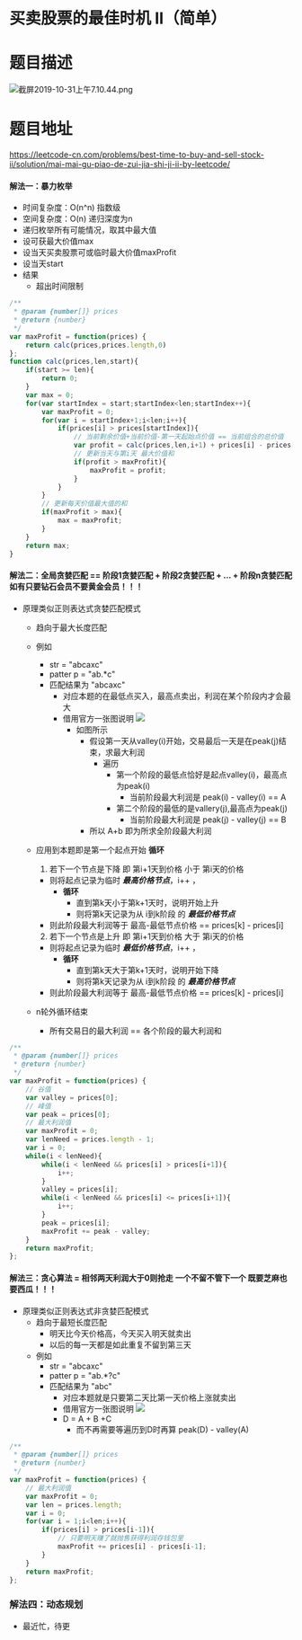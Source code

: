 # 买卖股票的最佳时机 II（简单）
# 题目描述
![截屏2019-10-31上午7.10.44.png](https://pic.leetcode-cn.com/755e6eda51d45c7a876aff364f68ab63a111e33234ec9fff22df5271278dd4d4-%E6%88%AA%E5%B1%8F2019-10-31%E4%B8%8A%E5%8D%887.10.44.png)
# 题目地址
<https://leetcode-cn.com/problems/best-time-to-buy-and-sell-stock-ii/solution/mai-mai-gu-piao-de-zui-jia-shi-ji-ii-by-leetcode/>
#### 解法一：暴力枚举
+ 时间复杂度：O(n^n) 指数级
+ 空间复杂度：O(n) 递归深度为n
+ 递归枚举所有可能情况，取其中最大值
+ 设可获最大价值max
+ 设当天买卖股票可或临时最大价值maxProfit
+ 设当天start
+ 结果
  + 超出时间限制
```javascript
/**
 * @param {number[]} prices
 * @return {number}
 */
var maxProfit = function(prices) {
    return calc(prices,prices.length,0)
};
function calc(prices,len,start){
    if(start >= len){
        return 0;
    }
    var max = 0;
    for(var startIndex = start;startIndex<len;startIndex++){
        var maxProfit = 0;
        for(var i = startIndex+1;i<len;i++){
            if(prices[i] > prices[startIndex]){
                // 当前剩余价值+当前价值-第一天起始点价值 == 当前组合的总价值
                var profit = calc(prices,len,i+1) + prices[i] - prices[startIndex];
                // 更新当天与第i天 最大价值和
                if(profit > maxProfit){
                    maxProfit = profit;
                }
            }
        }
        // 更新每天价值最大值的和
        if(maxProfit > max){
            max = maxProfit;
        }
    }
    return max;
}
```
#### 解法二：全局贪婪匹配 == 阶段1贪婪匹配 + 阶段2贪婪匹配 + ... + 阶段n贪婪匹配 如有只要钻石会员不要黄金会员！！！
+ 原理类似正则表达式贪婪匹配模式
  + 趋向于最大长度匹配 
  + 例如
    + str = "abcaxc"
    + patter p = "ab.*c"
    + 匹配结果为 "abcaxc" 
      + 对应本题的在最低点买入，最高点卖出，利润在某个阶段内才会最大
      + 借用官方一张图说明
        ![](https://pic.leetcode-cn.com/d447f96d20d1cfded20a5d08993b3658ed08e295ecc9aea300ad5e3f4466e0fe-file_1555699515174)  
        + 如图所示
          + 假设第一天从valley(i)开始，交易最后一天是在peak(j)结束，求最大利润
            + 遍历
              + 第一个阶段的最低点恰好是起点valley(i)，最高点为peak(i)
                + 当前阶段最大利润是 peak(i) - valley(i)  == A 
              + 第二个阶段的最低的是vallery(j),最高点为peak(j)
                + 当前阶段最大利润是 peak(j) - valley(j)  == B
          + 所以 A+b 即为所求全阶段最大利润
             
  + 应用到本题即是第一个起点开始 **循环**
    1. 若下一个节点是下降 即 第i+1天到价格 小于 第i天的价格
      + 则将起点记录为临时 ***最高价格节点***，i++ ，
        + **循环**
          + 直到第k天小于第k+1天时，说明开始上升
          + 则将第k天记录为从 i到k阶段 的 ***最低价格节点***
      + 则此阶段最大利润等于 最高-最低节点价格 == prices[k] - prices[i]
    2. 若下一个节点是上升 即 第i+1天到价格 大于 第i天的价格
      + 则将起点记录为临时 ***最低价格节点***，i++ ，
        + **循环** 
          + 直到第k天大于第k+1天时，说明开始下降
          + 则将第k天记录为从 i到k阶段 的 ***最高价格节点***
      + 则此阶段最大利润等于 最高-最低节点价格 == prices[k] - prices[i]
   + n轮外循环结束  
     + 所有交易日的最大利润 == 各个阶段的最大利润和 
```javascript
/**
 * @param {number[]} prices
 * @return {number}
 */
var maxProfit = function(prices) {
    // 谷值
    var valley = prices[0];
    // 峰值
    var peak = prices[0];
    // 最大利润值
    var maxProfit = 0;
    var lenNeed = prices.length - 1;
    var i = 0;
    while(i < lenNeed){
        while(i < lenNeed && prices[i] > prices[i+1]){
            i++;
        }
        valley = prices[i];
        while(i < lenNeed && prices[i] <= prices[i+1]){
            i++;
        }
        peak = prices[i];
        maxProfit += peak - valley;
    }
    return maxProfit;
};
```
#### 解法三：贪心算法 = 相邻两天利润大于0则抢走 一个不留不管下一个 既要芝麻也要西瓜！！！
+ 原理类似正则表达式非贪婪匹配模式
  + 趋向于最短长度匹配 
    + 明天比今天价格高，今天买入明天就卖出
    + 以后的每一天都是如此重复不留到第三天  
  + 例如
    + str = "abcaxc"
    + patter p = "ab.*?c"
    + 匹配结果为 "abc" 
      + 对应本题就是只要第二天比第一天价格上涨就卖出
      + 借用官方一张图说明
      ![](https://pic.leetcode-cn.com/6eaf01901108809ca5dfeaef75c9417d6b287c841065525083d1e2aac0ea1de4-file_1555699697692)  
      + D = A + B +C
        + 而不再需要等遍历到D时再算 peak(D) - valley(A) 
```javascript
/**
 * @param {number[]} prices
 * @return {number}
 */
var maxProfit = function(prices) {
    // 最大利润值
    var maxProfit = 0;
    var len = prices.length;
    var i = 0;
    for(var i = 1;i<len;i++){
        if(prices[i] > prices[i-1]){
            // 只要明天赚了就抛售获得利润存钱包里
            maxProfit += prices[i] - prices[i-1];
        }
    }
    return maxProfit;
};
```
### 解法四：动态规划
+ 最近忙，待更
